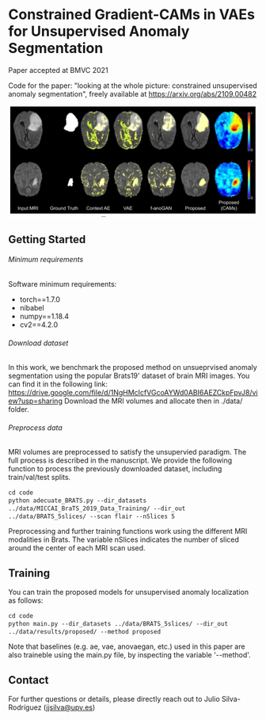 # Constrained Gradient-CAMs in VAEs for Unsupervised Anomaly Segmentation
Paper accepted at BMVC 2021

Code for the paper: "looking at the whole picture: constrained unsupervised anomaly segmentation", freely available at
https://arxiv.org/abs/2109.00482

![This is an image](https://github.com/cvblab/anomaly_localization_vae_gcams/blob/main/figures/brats19_results_qualitative.png)

## Getting Started

###### Minimum requirements

Software minimum requirements:
- torch==1.7.0
- nibabel
- numpy==1.18.4
- cv2==4.2.0


###### Download dataset

In this work, we benchmark the proposed method on unsueprvised anomaly segmentation using the popular Brats19' dataset of brain MRI images. You can find it in the following link:
https://drive.google.com/file/d/1NgHMcIcfVGcoAYWd0ABI6AEZCkpFpvJ8/view?usp=sharing
Download the MRI volumes and allocate then in ./data/ folder.

###### Preprocess data
MRI volumes are preprocessed to satisfy the unsupervied paradigm. The full process is described in the manuscript. We provide the following function to process the previously downloaded dataset, including train/val/test splits.

```
cd code
python adecuate_BRATS.py --dir_datasets ../data/MICCAI_BraTS_2019_Data_Training/ --dir_out ../data/BRATS_5slices/ --scan flair --nSlices 5
```

Preprocessing and further training functions work using the different MRI modalities in Brats. The variable nSlices indicates the number of sliced around the center of each MRI scan used.

## Training

You can train the proposed models for unsupervised anomaly localization as follows:

```
cd code
python main.py --dir_datasets ../data/BRATS_5slices/ --dir_out ../data/results/proposed/ --method proposed
```

Note that baselines (e.g. ae, vae, anovaegan, etc.) used in this paper are also traineble using the main.py file, by inspecting the variable '--method'.

## Contact
For further questions or details, please directly reach out to Julio Silva-Rodríguez
(jjsilva@upv.es)
